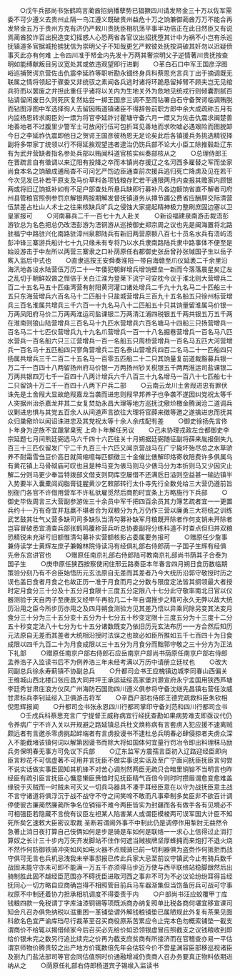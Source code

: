 <!-- { "loadSidebar": true } -->
　　○戊午兵部尚书张鹤鸣言蔺酋招纳播孽势已猖獗四川请发帑金三十万以佐军需委不可少遵义去贵州止隔一乌江遵义既破贵州益危十万之饷兼御蔺酋万万不能合再发帑金五万于贵州方克有济仍严敕川贵抚臣相机荡平事半功倍正在此日然臣又有说焉蔺酋狡诈百出掜造变幻摇惑人心恐两省各官议出招抚堕其计中为祸不小岂有杀巡抚镇道多官据城抢掳犹信为崇明父子不知哉更乞严敕彼处抚按洞破其奸勿以迟疑偾事灭此亦有何难  上令四川准于帑金内先发十万两其奢崇明父子逆情著川贵抚按查明如能缚献叛目另议宽处其或依违观望即行进剿
　　○革白石口中军王国彦浮图峪巡捕贺谔京营佐击仇震李延祚等职听勘永锢终身兵科蔡思充言兵丁出于摘调既无联属之情将领起于骤委又非统驭之素闻各兵逃时诸将环跪恳留掉臂不顾夫岂无见绾兵符而以罢废之弁担此重任乎诸将以关内为生地关外为危地见统戎行则倾囊割腻百钻请留闲废日久则死灰复然姑尝一掷王国彦三调不至而钻署白石守备贺谔临调贿脱而钻图浮图中军选择徇人去留因贿道镇诸臣不得辞咎前职方郎中余大成疏称五月有内监杨恩转求阁臣刘一燝为将官李延祚讨瞿塘守备六月一燝又为佐击仇震求闽楚善地善地者不过腹里少警军士可放闲行伍可包折耳见善地而求吹嘘必遇艰险而图脱卸今日之李延祚仇震即他日之贺谔王国彦彼杨恩无足论矣此后各镇援兵务挑选精锐择副将多带家丁统领以行不得延挨观望违者逮治仍饬兵部不论大小臣工除推毂赴辽东有为武弁营缺者指名参处兵部以贿闻科道官核实纠奏部核从之
　　○总理侍郎王在晋疏言自有徵调以来辽阳有投降之卒而本镇尚存援辽之名河西多雇替之军而坐家尚食本名之饷酿成逋局杳不可问乞严饬边臣通查前次援兵逃归死亡降虏及见在若干今次见发已补若干原支及马价草料各项钱粮存贮若干通限两月内查报其赡家内顾银两或将旧辽饷抵补如有不足户部查处所悬兵缺即行募补凡各边额饷省直不解者司府州县管粮官照例参罚京解银两按期解发督抚镇道务从撙节蠲公费省应酬屏交际清营伍禁差占杜山人术士之往来核缺兵旷兵之侵蚀大家提起精神极力整刷庶固边塞以卫  皇家报可
　　○河南募兵二千一百七十九人赴关
　　○新设福建泉南游击裁浯彭游钦总为名色把总仍改浯彭游为浯铜游从巡按御史郑宗周之议也先是闽海置将北路驻福宁中路驻兴化南路驻漳州泉郡陆兵有新旧两营原额八百七十员名水兵有浯屿浯彭冲锋三寨游兵船计七十九只缘未有专将乃以水兵隶南路陆兵隶中路事体不便至是始设游击于中左所以两营三寨隶之口补荫原任右都御史张岳曾孙张瑊国子生以岳子寯入监后中式也
　　○直隶巡按王安舜奏淮阳一带自海赣至爪仪延袤二千余里沿海汛地各设水陆营伍万历二十一年倭犯朝鲜增兵增饷壁垒一新而今落落晨星矣辽左之乱切于朝鲜奴酋之悍倍于关白江淮为登莱下流宁可安枕今议于淮北则大营增兵二百二十五名马五十匹庙湾营有射阳黄河灌口诸处增兵二千九十九名马二十匹船三十五只东海营增兵六百名马十二匹船十只盐城营增兵三百九十五名船五只徐州标营增兵三百名淮属共增兵三千六百一十九名马八十二匹船五十只其饷量留淮属马价银一万两凤阳府马价二万两两淮运司盐课银二万两清江浦四税银五千两共银五万五千两在淮南则狼山陆营增兵三百名马十九匹水营增兵六百名塘马十四船三只扬营增兵一百名马二十七匹仪营增兵九十九名爪营增兵一百一十八名掘巷营增兵一百名马八匹水营兵一百名船六只三江营增兵一百一名船五只周桥营增兵一百名马五匹大河营增兵一百名马十五匹船四只寥角营增兵二百名泰山营增兵四百二名马二十一匹船四只扬属共增兵三千二百二十五名马一百零五匹船二十二只其饷量复前道裁豁募兵银一万二千一百四十八两留扬州府马价银一万两扬州钞关税银五千两两淮运司盐课银二万两共银四万七千一百四十八两计增兵六千八百三十九名增马一百八十七匹船七十二只留饷十万二千一百四十八两下户兵二部
　　○云南云龙川土舍叚进忠有罪伏诛先是土舍叚大显故绝叚嘉龙当袭而进忠则叚早邦养子也争袭不遂因纠党祝太等千人突据州治杀嘉龙并其二女复焚劫永昌大理等地方巡抚沈儆炌檄金腾澜沧二道调兵议剿进忠惧与其党五百余人从间道声言欲往大理将官薛来徵等邀之遂擒进忠而抚其众归巢儆炌以闻诏诛进忠及其党祝太等十余人余戍配有差
　　○御史徐扬先言佟卜年身为逆族不宜躐掌臬宪  上命卜年解任另议
　　○己未协理戎政左佥都御史李宗延题七月间熊廷弼选马六千四十六匹往关十月朔据廷弼随征副将薛来胤报倒失九百三十三匹仅留发广宁二千九百三十六匹又闻京营战马在广宁毙坏殆尽总之水草骄养不耐霜雪刍豆价高日就简缩噫每匹额徵三十金催比俵解印烙寄收陪费许多俱属乌有黄花镇上马骨砌庙可叹也且是种马变为俵马则马少俵马分为本折则马又少因灾止解二分则马更少奉旨特拨部文借支则冏库空屡借不还满卮日溢则空益甚一输边镇半入势要半入囊橐闾阎脂膏徒腥黄沙乞敕部转行太仆寺先行全数兑给三大营仍遵前旨别衙门各官不许借用营军不许私驮雇觅然后商酌时宜条上方略施行下兵部
　　○御史毕佐周言三大营副参游佐三十余员中军千把四百余员其力簿艺疏者宜一一更置兵约十一万有奇宜并尪羸不堪者合为双粮分为九万仍作三营以廉勇三大将统之训练武艺鼓其壮气乂营多缺司司多缺队当清勾募补缺军月粮既开除者作何支销未开除者岂容冒破悉宜清查兵部张鹤鸣覆称营兵听总协委副将分练科道不时查点但归并双粮恐精锐未充渐亏旧额惟清勾募补实营额核影占委属要务报可
　　○赠原任少詹事兼侍读学士黄辉左庶子兼翰林院侍读冯有经俱礼部右侍郎荫一子国子生辉有经俱  先帝东宫讲官也
　　○赠原任南京礼部右侍郎陆可教南京礼部尚书荫其子合泰为国子生
　　○庚申原任狭西按察使闲住邢云路奏臣本年春言四月朔日食历数临期策验分刻乃有不合臣始悟历元玄法原自无差而其差者乃今大统历沿郭守敬授时历之误也盖日食者月食之也故正历一准于月食而月之分数与限度定法皆其纲领最大者授时定月食分三十分及十五分月食限十三度五分定限八十七分此守敬率南北日官以仪器测验于天自丙子至庚辰又经甲午再验几二十年自谓推步之精可永久无弊以故大统历沿用之臣今所步历亦用之及四月朔食测验方见其差乃悟以异乘同除另变其法变月食分三十分为三十五分变十五分为十七分五十秒变定限十三度五分为十三度十二分五十秒变定法八十七分为七十五分诸数既变乃依旧历元玄法布历一一方合然后知历元法原自无差而其差者大统相沿授时法误之也故必如臣所推如五千七百四十为日食成限以四千九百二十为月食成限以三十五分为月食分而黜郭守敬之三十分方为正法下礼部
　　○赠原任南京户部右侍郎石应岳南京户部尚书荫原任南京户部右侍郎孟养浩子入监读书后不为例养浩三年未经考满以万历中请册立廷杖也
　　○改大同副总兵徐永寿蓟镇不协副总兵
　　○升都司佥书王应槐镇边城李同春山西偏关王维城山西北楼口张应昌大同井坪王承运延绥高家堡刘灏宣府永宁孟国用狭西芦塘李廷秀甘肃庄浪方仪凤广州海防石国勋四川遵义俱参将守备沈继先昌镇右营任汝威甘肃标兵李钊延绥入卫俱游击将军
　　○辛酉户部右侍郎王德完疏救科臣朱钦相倪思辉报闻
　　○升都司佥书张永恩四川行都司掌印守备刘范和四川行都司佥书
　　○壬戌兵科蔡思充言广宁提督王威称病宜行经抚查勘如果病势难支即亟议代仍令养病广宁不许入关以开规避之路延镇总兵杜文焕称病有言套虏入犯应援不速离贼颇远者有言邀杀零虏挑起衅端者有言虏投谩书不逮杜总兵明春必肆侵掠者夫虏众深入不能截堵该镇何词以解第因谩书而除大将如国体何宜量行罚冶令即出料理秣马励兵务保明春无事方可免议下兵部
　　○辽东监军方震孺言臣初入辽路迎经臣即向臣言粆花不可信虚著不可用并言抚臣不做实事说实话及至广宁面问抚臣抚臣言何尝不说实话做实事臣固知其机锋不对苦心调剂然两臣无疏只合暗里销镕不当明言也昨经臣有疏引臣言抚臣心慵意懒臣赉恤时见抚臣精气百倍今则时时攒眉谓愈变愈难盖缘锐于灭贼而一时贼未可灭又一切兵马器具不凑手耳经臣意在以守为战抚臣意主战不言守诸道将俱浮沉于战不战守不守之间笑啼不敢而凡事牵制多矣臣非不欲百计调停使彼古廉蔺然廉蔺所争名位销镕不难今两臣皆实为封疆而各有做手各有见境必不可相强臣若隐藏不言傥有议臣左袒某人陷害某人或谓臣模棱两可误军国大计臣不知死所矣乞速敕大臣密议取裁  圣断若谓阃外事不中制此仍是调停作用掣肘无益然令急著止消日夜打算自己伎俩如何是步是骑是车如何是联络一一求心上信得过止消打算奴之长计三十步内万矢齐发脚站不住作何遮当贼挨牌坚厚蜂拥而来炮打不退火烧不然作何防御铁骑冲突如风如电火器不点贼骑已前一切利器俱为盗赍作何抵拒而战守俱可无言也兵机忌洩我未举事邸报已传此兵家大忌至前议守镇武今止有骑兵数千战固未能守亦未可即不能满一万五千亦须得马步近万使与西平联络站稳脚跟然后出骑制胜此固不越经臣范围亦不碍抚臣进取河西之事非不可为不必议论纷纷耳得旨经抚同心一切方略自应商确岂得不相照管目前兵马车器渐集但当饬备厉兵可战可守事权原不中制还着协力担承相机调度不得委责于内
　　○户部尚书汪应蛟覆甲丁库钱粮四款一免税谓丁字库油漆铜锡等项既派商办纳复照单比税各商何堪宜移宣课司知会凡召办俱免纳税以滋重困一革铺垫谓外解钱粮铺垫已属陋规此外复有茶果见面科歛名色宜严谕库珰尽行裁革至召买商役原系苦累应令止完本色勿概索铺垫一截支谓商价不给辄以揭借倾家今后召买必先给价如恐领银虚冒应照截支之议钱粮收到即给价银未完之数另行追比续完之价再为截支庶贫商有所接济而在官稽查亦易一平估谓京师物价腾贵较之出产地方价辄数倍先年会估较今价不啻星渊容臣部移巡视诸臣及劄九门盐法部司等官会同估值照时价通融增减仍责商人召办务要真正物料依期进纳从之
　　○荫原任礼部右侍郎杨道宾子锡缑入监读书
